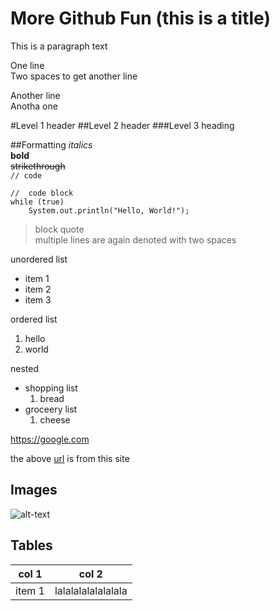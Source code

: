 More Github Fun (this is a title)
=================================

This is a paragraph text

One line  
Two spaces to get another line  

Another line  
Anotha one


#Level 1 header
##Level 2 header
###Level 3 heading

##Formatting
*italics*  
**bold**  
~~strikethrough~~  
`// code`

```
//  code block
while (true)
    System.out.println("Hello, World!");
```

>block quote  
>multiple lines are again denoted with two spaces
  
unordered list
* item 1
* item 2
* item 3

ordered list
1. hello
1. world

nested
* shopping list
    1. bread
* groceery list
    1. cheese
    
https://google.com

the above [url](http://google.com) is from this site

## Images
![alt-text](https://d13ezvd6yrslxm.cloudfront.net/wp/wp-content/images/nicolascage-faceoff-crazy-700x321.jpg)

## Tables
|col 1|col 2|
|---|---|
|item 1| lalalalalalalalala|
